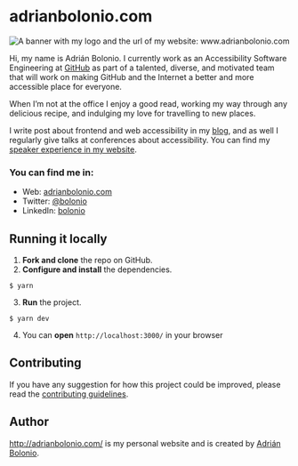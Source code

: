 # adrianbolonio.com

<img src="https://pbs.twimg.com/profile_banners/22399077/1615901743/1500x500" alt="A banner with my logo and the url of my website: www.adrianbolonio.com" />

Hi, my name is Adrián Bolonio. I currently work as an Accessibility Software Engineering at [GitHub](https://github.com/) as part of a talented, diverse, and motivated team that will work on making GitHub and the Internet a better and more accessible place for everyone.

When I’m not at the office I enjoy a good read, working my way through any delicious recipe, and indulging my love for travelling to new places.

I write post about frontend and web accessibility in my [blog](http://adrianbolonio.com/en/blog), and as well I regularly give talks at conferences about accessibility. You can find my [speaker experience in my website](http://adrianbolonio.com/en/talks).

### You can find me in:

- Web: [adrianbolonio.com](http://adrianbolonio.com/)
- Twitter: [@bolonio](https://twitter.com/bolonio)
- LinkedIn: [bolonio](https://linkedin.com/in/adrianbolonio)

## Running it locally

1.  **Fork and clone** the repo on GitHub.
2.  **Configure and install** the dependencies.

```
$ yarn
```

3.  **Run** the project.

```
$ yarn dev
```

4. You can **open** `http://localhost:3000/` in your browser

## Contributing

If you have any suggestion for how this project could be improved, please read the [contributing guidelines](https://github.com/bolonio/adrianbolonio/blob/master/CONTRIBUTING.md).

## Author

http://adrianbolonio.com/ is my personal website and is created by [Adrián Bolonio](https://twitter.com/bolonio).
